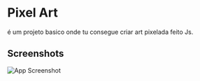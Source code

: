 
# Pixel Art

é um projeto basico onde tu consegue criar art pixelada feito Js.


## Screenshots

![App Screenshot](https://media.discordapp.net/attachments/889713676649652234/1133821045250457610/image.png?width=703&height=559)
